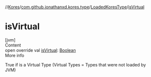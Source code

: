 //[Kores](../../index.md)/[com.github.jonathanxd.kores.type](../index.md)/[LoadedKoresType](index.md)/[isVirtual](is-virtual.md)



# isVirtual  
[jvm]  
Content  
open override val [isVirtual](is-virtual.md): [Boolean](https://kotlinlang.org/api/latest/jvm/stdlib/kotlin/-boolean/index.html)  
More info  


True if is a Virtual Type (Virtual Types = Types that were not loaded by JVM)

  



